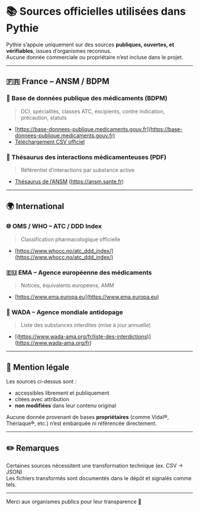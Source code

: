 # 📚 Sources officielles utilisées dans Pythie

Pythie s’appuie uniquement sur des sources **publiques, ouvertes, et vérifiables**, issues d’organismes reconnus.  
Aucune donnée commerciale ou propriétaire n’est incluse dans le projet.

---

## 🇫🇷 France – ANSM / BDPM

### 🔗 Base de données publique des médicaments (BDPM)
> DCI, spécialités, classes ATC, excipients, contre indication, précaution, statuts

- [https://base-donnees-publique.medicaments.gouv.fr](https://base-donnees-publique.medicaments.gouv.fr)
- [Téléchargement CSV officiel](https://base-donnees-publique.medicaments.gouv.fr/telechargement.php)

### 🔗 Thésaurus des interactions médicamenteuses (PDF)
> Référentiel d’interactions par substance active

- [Thésaurus de l’ANSM](https://ansm.sante.fr/documents/reference/thesaurus-des-interactions-medicamenteuses-1)
(https://ansm.sante.fr)

  

---

## 🌍 International

### 🌐 OMS / WHO – ATC / DDD Index
> Classification pharmacologique officielle

- [https://www.whocc.no/atc_ddd_index/](https://www.whocc.no/atc_ddd_index/)

### 🇪🇺 EMA – Agence européenne des médicaments
> Notices, équivalents européens, AMM

- [https://www.ema.europa.eu](https://www.ema.europa.eu)

### 🧪 WADA – Agence mondiale antidopage
> Liste des substances interdites (mise à jour annuelle)

- [(https://www.wada-ama.org/fr/liste-des-interdictions)]
   (https://www.wada-ama.org/fr)

---

## 📌 Mention légale

Les sources ci-dessus sont :
- accessibles librement et publiquement
- citées avec attribution
- **non modifiées** dans leur contenu original

Aucune donnée provenant de bases **propriétaires** (comme Vidal®, Thériaque®, etc.) n’est embarquée ni référencée directement.

---

## ✏️ Remarques

Certaines sources nécessitent une transformation technique (ex. CSV → JSON)  
Les fichiers transformés sont documentés dans le dépôt et signalés comme tels.

---

Merci aux organismes publics pour leur transparence 🙏

